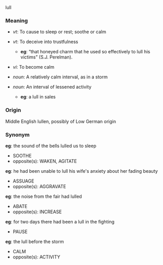 lull
### Meaning
+ _vt_: To cause to sleep or rest; soothe or calm
+ _vt_: To deceive into trustfulness
    + __eg__: “that honeyed charm that he used so effectively to lull his victims” (S.J. Perelman).
+ _vi_: To become calm

+ _noun_: A relatively calm interval, as in a storm
+ _noun_: An interval of lessened activity
    + __eg__: a lull in sales

### Origin

Middle English lullen, possibly of Low German origin

### Synonym

__eg__: the sound of the bells lulled us to sleep

+ SOOTHE
+ opposite(s): WAKEN, AGITATE

__eg__: he had been unable to lull his wife's anxiety about her fading beauty

+ ASSUAGE
+ opposite(s): AGGRAVATE

__eg__: the noise from the fair had lulled

+ ABATE
+ opposite(s): INCREASE

__eg__: for two days there had been a lull in the fighting

+ PAUSE

__eg__: the lull before the storm

+ CALM
+ opposite(s): ACTIVITY


